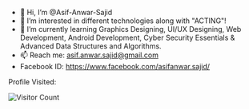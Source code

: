 - 👋 Hi, I’m @Asif-Anwar-Sajid
- 👀 I’m interested in different technologies along with "ACTING"!
- 🌱 I’m currently learning Graphics Designing, UI/UX Designing, Web Development, Android Development, Cyber Security Essentials & Advanced Data Structures and Algorithms.
- 📫 Reach me: asif.anwar.sajid@gmail.com
- Facebook ID: https://www.facebook.com/asifanwar.sajid/

<!---
Asif-Anwar-Sajid/Asif-Anwar-Sajid is a ✨ special ✨ repository because its `README.md` (this file) appears on your GitHub profile.
You can click the Preview link to take a look at your changes.
--->

Profile Visited:


![Visitor Count](https://profile-counter.glitch.me/{Asif-Anwar-Sajid}/count.svg)
